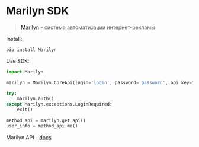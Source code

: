 # Marilyn SDK

> [Marilyn](https://mymarilyn.ru) - система автоматизации интернет-рекламы


Install:
```bash
pip install Marilyn
```

Use SDK:
```python
import Marilyn

marilyn = Marilyn.CoreApi(login='login', password='password', api_key="api-key")

try:
    marilyn.auth()
except Marilyn.exceptions.LoginRequired:
    exit()

method_api = marilyn.get_api()
user_info = method_api.me()
```


Marilyn API - [docs](https://api-doc.mymarilyn.ru/)

